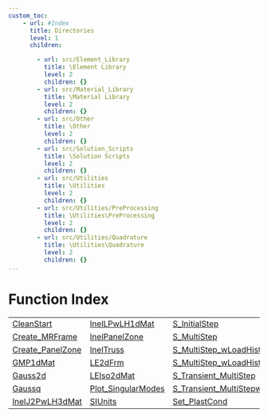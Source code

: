 ```yaml
---
custom_toc:
    - url: #Index
      title: Directories
      level: 1
      children:

        - url: src/Element_Library
          title: \Element Library
          level: 2
          children: {}
        - url: src/Material_Library
          title: \Material Library
          level: 2
          children: {}
        - url: src/Other
          title: \Other
          level: 2
          children: {}
        - url: src/Solution_Scripts
          title: \Solution Scripts
          level: 2
          children: {}
        - url: src/Utilities
          title: \Utilities
          level: 2
          children: {}
        - url: src/Utilities/PreProcessing
          title: \Utilities\PreProcessing
          level: 2
          children: {}
        - url: src/Utilities/Quadrature
          title: \Utilities\Quadrature
          level: 2
          children: {}
...
```

<!-- <!DOCTYPE html> -->
<!-- <html lang="en"> -->
<!-- <body> -->
<a name="_top"></a>
<h1>Function Index</h1>

<table width="100%">
		<tr>
				<td><a href="src/Utilities/CleanStart" title="src\Utilities">CleanStart</a></td>		<td><a href="src/Material_Library/InelLPwLH1dMat" title="src\Material_Library">InelLPwLH1dMat</a></td>		<td><a href="src/Solution_Scripts/S_InitialStep" title="src\Solution_Scripts">S_InitialStep</a></td>		<td><a href="src/Other/Simple_PanelZone_Test" title="src\Other">Simple_PanelZone_Test</a></td>	</tr>	<tr>
				<td><a href="src/Utilities/PreProcessing/Create_MRFrame" title="src\Utilities\PreProcessing">Create_MRFrame</a></td>		<td><a href="src/Other/InelPanelZone" title="src\Other">InelPanelZone</a></td>		<td><a href="src/Solution_Scripts/S_MultiStep" title="src\Solution_Scripts">S_MultiStep</a></td>		<td><a href="src/Utilities/Units" title="src\Utilities">Units</a></td>	</tr>	<tr>
				<td><a href="src/Other/Create_PanelZone" title="src\Other">Create_PanelZone</a></td>		<td><a href="src/Element_Library/InelTruss" title="src\Element_Library">InelTruss</a></td>		<td><a href="src/Solution_Scripts/S_MultiStep_wLoadHist" title="src\Solution_Scripts">S_MultiStep_wLoadHist</a></td>		<td><a href="src/Other/shape2d" title="src\Other">shape2d</a></td>	</tr>	<tr>
				<td><a href="src/Material_Library/GMP1dMat" title="src\Material_Library">GMP1dMat</a></td>		<td><a href="src/Element_Library/LE2dFrm" title="src\Element_Library">LE2dFrm</a></td>		<td><a href="src/Solution_Scripts/S_MultiStep_wLoadHistwSD" title="src\Solution_Scripts">S_MultiStep_wLoadHistwSD</a></td>		<td><a href="" title=""></a></td>	</tr>	<tr>
				<td><a href="src/Utilities/Quadrature/Gauss2d" title="src\Utilities\Quadrature">Gauss2d</a></td>		<td><a href="src/Material_Library/LEIso2dMat" title="src\Material_Library">LEIso2dMat</a></td>		<td><a href="src/Solution_Scripts/S_Transient_MultiStep" title="src\Solution_Scripts">S_Transient_MultiStep</a></td>		<td><a href="" title=""></a></td>	</tr>	<tr>
				<td><a href="src/Utilities/Quadrature/Gaussq" title="src\Utilities\Quadrature">Gaussq</a></td>		<td><a href="src/Other/Plot_SingularModes" title="src\Other">Plot_SingularModes</a></td>		<td><a href="src/Solution_Scripts/S_Transient_MultiStepwSD" title="src\Solution_Scripts">S_Transient_MultiStepwSD</a></td>		<td><a href="" title=""></a></td>	</tr>	<tr>
				<td><a href="src/Material_Library/InelJ2PwLH3dMat" title="src\Material_Library">InelJ2PwLH3dMat</a></td>		<td><a href="src/Utilities/SIUnits" title="src\Utilities">SIUnits</a></td>		<td><a href="src/Other/Set_PlastCond" title="src\Other">Set_PlastCond</a></td>		<td><a href="" title=""></a></td>	</tr></table>


<!-- <hr><address>Generated on Thu 09-Jul-2020 18:43:16 by <strong><a href="http://www.artefact.tk/software/matlab/m2html/" title="Matlab Documentation in HTML">m2html</a></strong> &copy; 2005</address> -->
<!-- </body> -->
<!-- </html> -->